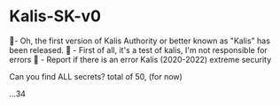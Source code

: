 # Kalis-SK-v0
🎈- Oh, the first version of Kalis Authority or better known as "Kalis" has been released.  🥱 - First of all, it's a test of kalis, I'm not responsible for errors  🚫 - Report if there is an error  Kalis (2020-2022) extreme security

Can you find ALL secrets? total of 50, (for now) 

...34
